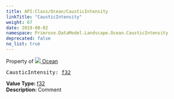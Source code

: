 ```yaml
---
title: API:Class/Ocean/CausticIntensity
linkTitle: "CausticIntensity"
weight: 67
date: 2019-08-02
namespace: Primrose.DataModel.Landscape.Ocean.CausticIntensity
deprecated: false
no_list: true
---
```

Property of <a href="/docs/api-reference/Class/Ocean"><img src="/icons/silk/waves2.png"/>&nbsp;Ocean</a>
<pre class="method-declaration">
CausticIntensity: <a class="type" href="/docs/api-reference/System/Primitives#single">f32</a></pre>
<b>Value Type: </b>
<a class="type" href="/docs/api-reference/System/Primitives#single">f32</a>
<br/>
<b>Description: </b>
Comment

